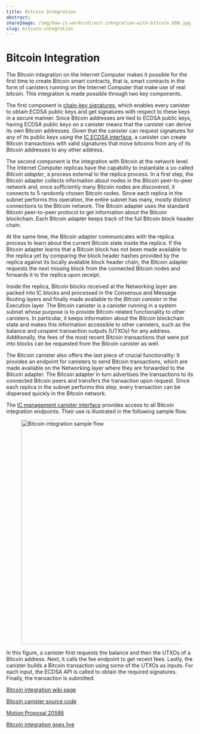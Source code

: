 ```yaml
---
title: Bitcoin Integration
abstract:
shareImage: /img/how-it-works/direct-integration-with-bitcoin.600.jpg
slug: bitcoin-integration
---
```


# Bitcoin Integration

The Bitcoin integration on the Internet Computer makes it possible for the first time to
create Bitcoin smart contracts, that is, smart contracts in the form of canisters running on the
Internet Computer that make use of real bitcoin.
This integration is made possible through two key components.

 The first component is [chain-key signatures](/how-it-works/threshold-ecdsa-signing/),
 which enables every canister to obtain ECDSA public keys and get signatures with respect to
 these keys in a secure manner.
 Since Bitcoin addresses are tied to ECDSA public keys, having ECDSA public keys
 on a canister means that the canister can derive its own Bitcoin addresses. Given that
 the canister can request signatures for any of its public keys using the [IC ECDSA interface](https://internetcomputer.org/docs/current/references/ic-interface-spec#ic-sign_with_ecdsa), a canister can create Bitcoin transactions with valid signatures that move bitcoins from any of its Bitcoin addresses to any other address.

 The second component is the integration with Bitcoin at the network level. The Internet Computer replicas
 have the capability to instantiate a so-called *Bitcoin adapter*, a process external to the replica process.
 In a first step, the Bitcoin adapter collects information about nodes in the Bitcoin peer-to-peer network and, once sufficiently many Bitcoin nodes are discovered, it connects to 5 randomly chosen Bitcoin nodes. Since each replica in the subnet performs this operation, the entire subnet has many, mostly distinct connections to the Bitcoin network.
 The Bitcoin adapter uses the standard Bitcoin peer-to-peer protocol to get information about the Bitcoin blockchain. Each Bitcoin adapter keeps track of the full Bitcoin block header chain.

At the same time, the Bitcoin adapter communicates with the replica process to learn about the current Bitcoin state inside the replica. If the Bitcoin adapter learns that a Bitcoin block has not been made available to the replica yet by comparing the block header hashes provided by the replica against its locally available block header chain, the Bitcoin adapter requests the next missing block from the connected Bitcoin nodes and forwards it to the replica upon receipt.

Inside the replica, Bitcoin blocks received at the Networking layer are packed into IC blocks and processed in the Consensus and Message Routing layers and finally made available to the *Bitcoin canister* in the Execution layer. The Bitcoin canister is a canister running in a system subnet whose purpose is to provide
Bitcoin-related functionality to other canisters. In particular, it keeps information about the Bitcoin blockchain state and makes this information accessible to other canisters, such as the balance and unspent transaction outputs (UTXOs) for any address. Additionally, the fees of the most recent Bitcoin transactions that were put into blocks can be requested from the Bitcoin canister as well.

The Bitcoin canister also offers the last piece of crucial functionality: It provides an endpoint for canisters to send Bitcoin transactions, which are made available on the Networking layer where they are forwarded to the Bitcoin adapter. The Bitcoin adapter in turn advertises the transactions to its connected Bitcoin peers and transfers the transaction upon request. Since each replica in the subnet performs this step, every transaction can be dispersed quickly in the Bitcoin network.

The [IC management canister interface](https://internetcomputer.org/docs/current/references/ic-interface-spec#ic-management-canister) provides access to all Bitcoin integration endpoints.
Their use is illustrated in the following sample flow:

<figure>
<img src="/img/how-it-works/bitcoin-integration-flow.png" alt="Bitcoin integration sample flow" title="Bitcoin integration sample flow" align="center" style="width:600px">
</figure>

In this figure, a canister first requests the balance and then the UTXOs of a Bitcoin address.
Next, it calls the fee endpoint to get recent fees.
Lastly, the canister builds a Bitcoin transaction using some of the UTXOs as inputs. For each input, the ECDSA API is called to obtain the required signatures. Finally, the transaction is submitted.

[Bitcoin integration wiki page](https://wiki.internetcomputer.org/wiki/Bitcoin_integration)

[Bitcoin canister source code](https://github.com/dfinity/bitcoin-canister)

[Motion Proposal 20586](https://dashboard.internetcomputer.org/proposal/20586)

[Bitcoin integration goes live](https://medium.com/dfinity/btc-icp-mainnet-integration-complete-bringing-smart-contract-functionality-to-bitcoin-9bd81d4ce0ba)
